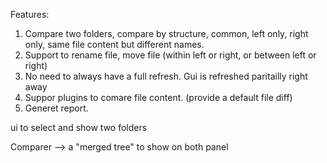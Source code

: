 Features:
1. Compare two folders, compare by structure, common, left only, right only, same file content but different names.
2. Support to rename file, move file (within left or right, or between left or right)
3. No need to always have a full refresh. Gui is refreshed paritailly right away
4. Suppor plugins to comare file content. (provide a default file diff)
5. Generet report. 


ui to select and show two folders

Comparer --> a "merged tree" to show on both panel





